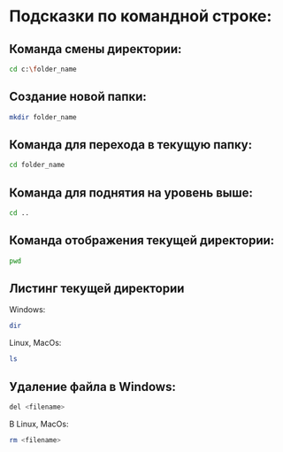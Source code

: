 # Подсказки по командной строке:

## Команда смены директории:
```sh
cd c:\folder_name
```

## Создание новой папки:
```sh
mkdir folder_name 
```

## Команда для перехода в текущую папку:
```sh
cd folder_name
```

## Команда для поднятия на уровень выше:
```sh
cd ..
```

## Команда отображения текущей директории:
```sh
pwd
```

## Листинг текущей директории
Windows:
```sh
dir
```
Linux, MacOs:
```sh
ls
```

## Удаление файла в Windows:
```sh
del <filename>
```
В Linux, MacOs:
```sh
rm <filename>
```
